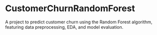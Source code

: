 # CustomerChurnRandomForest
A project to predict customer churn using the Random Forest algorithm, featuring data preprocessing, EDA, and model evaluation.
